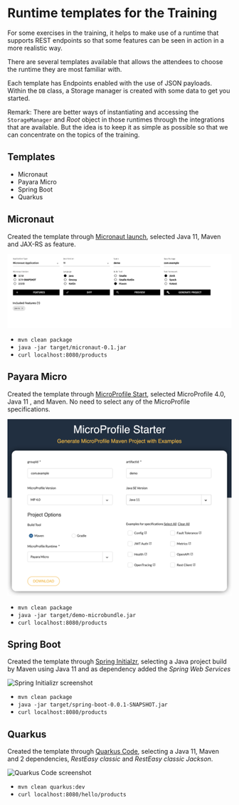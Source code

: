 # Runtime templates for the Training

For some exercises in the training, it helps to make use of a runtime that supports REST endpoints so that some features can be seen in action in a more realistic way.

There are several templates available that allows the attendees to choose the runtime they are most familiar with.


Each template has Endpoints enabled with the use of JSON payloads. Within the `DB` class, a Storage manager is created with some data to get you started.

Remark: There are better ways of instantiating and accessing the `StorageManager` and _Root_ object in those runtimes through the integrations that are available.  But the idea is to keep it as simple as possible so that we can concentrate on the topics of the training.


## Templates

- Micronaut
- Payara Micro
- Spring Boot
- Quarkus


## Micronaut

Created the template through [Micronaut launch](https://micronaut.io/launch/), selected Java 11, Maven and JAX-RS as feature.

![Micronaut Launch screenshot](micronaut-launch.png)

- `mvn clean package`
- `java -jar target/micronaut-0.1.jar`
- `curl localhost:8080/products`


## Payara Micro

Created the template through [MicroProfile Start](https://start.microprofile.io/), selected MicroProfile 4.0, Java 11 , and Maven. No need to select any of the MicroProfile specifications.

![MicroProfile Start screenshot](microprofile.png)

- `mvn clean package`
- `java -jar target/demo-microbundle.jar`
- `curl localhost:8080/products`


## Spring Boot

Created the template through [Spring Initialzr](https://start.spring.io/), selecting a Java project build by Maven using Java 11 and as dependency added the _Spring Web Services_

![Spring Initializr screenshot](spring-initializr)

- `mvn clean package`
- `java -jar target/spring-boot-0.0.1-SNAPSHOT.jar`
- `curl localhost:8080/products`


## Quarkus

Created the template through [Quarkus Code](https://code.quarkus.io/), selecting a Java 11, Maven and 2 dependencies,  _RestEasy classic_ and _RestEasy classic Jackson_.

![Quarkus Code screenshot](quarkus-code)

- `mvn clean quarkus:dev`
- `curl localhost:8080/hello/products`
